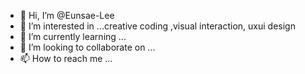 - 👋 Hi, I’m @Eunsae-Lee
- 👀 I’m interested in ...creative coding ,visual interaction, uxui design 
- 🌱 I’m currently learning ...
- 💞️ I’m looking to collaborate on ...
- 📫 How to reach me ...

<!---
Eunsae-Lee/Eunsae-Lee is a ✨ special ✨ repository because its `README.md` (this file) appears on your GitHub profile.
You can click the Preview link to take a look at your changes.
--->
